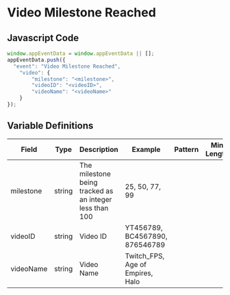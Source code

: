 # Video Milestone Reached

### 

## Javascript Code
```js
window.appEventData = window.appEventData || [];
appEventData.push({
  "event": "Video Milestone Reached",
    "video": {
        "milestone": "<milestone>",
        "videoID": "<videoID>",
        "videoName": "<videoName>"
    }
});
```

## Variable Definitions

|Field|Type|Description|Example|Pattern|Min Length|Max Length|Minimum|Maximum|Multiple Of|
| --- | --- | --- | --- | --- | --- | --- | --- | --- | --- |
|milestone|string|The milestone being tracked as an integer less than 100|25, 50, 77, 99|||||||
|videoID|string|Video ID|YT456789, BC4567890, 876546789|||||||
|videoName|string|Video Name|Twitch\_FPS, Age of Empires, Halo|||||||
